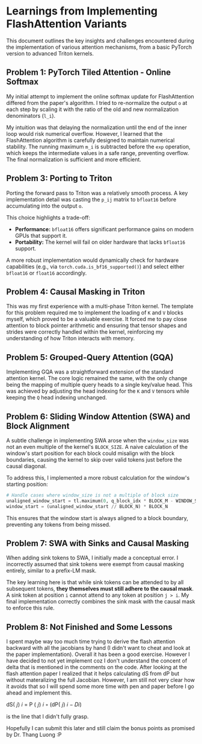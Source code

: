 # Learnings from Implementing FlashAttention Variants

This document outlines the key insights and challenges encountered during the implementation of various attention mechanisms, from a basic PyTorch version to advanced Triton kernels.

## Problem 1: PyTorch Tiled Attention - Online Softmax

My initial attempt to implement the online softmax update for FlashAttention differed from the paper's algorithm. I tried to re-normalize the output `o` at each step by scaling it with the ratio of the old and new normalization denominators (`l_i`).

My intuition was that delaying the normalization until the end of the inner loop would risk numerical overflow. However, I learned that the FlashAttention algorithm is carefully designed to maintain numerical stability. The running maximum `m_i` is subtracted before the `exp` operation, which keeps the intermediate values in a safe range, preventing overflow. The final normalization is sufficient and more efficient.

## Problem 3: Porting to Triton

Porting the forward pass to Triton was a relatively smooth process. A key implementation detail was casting the `p_ij` matrix to `bfloat16` before accumulating into the output `o`.

This choice highlights a trade-off:
*   **Performance:** `bfloat16` offers significant performance gains on modern GPUs that support it.
*   **Portability:** The kernel will fail on older hardware that lacks `bfloat16` support.

A more robust implementation would dynamically check for hardware capabilities (e.g., via `torch.cuda.is_bf16_supported()`) and select either `bfloat16` or `float16` accordingly.

## Problem 4: Causal Masking in Triton

This was my first experience with a multi-phase Triton kernel. The template for this problem required me to implement the loading of `K` and `V` blocks myself, which proved to be a valuable exercise. It forced me to pay close attention to block pointer arithmetic and ensuring that tensor shapes and strides were correctly handled within the kernel, reinforcing my understanding of how Triton interacts with memory.

## Problem 5: Grouped-Query Attention (GQA)

Implementing GQA was a straightforward extension of the standard attention kernel. The core logic remained the same, with the only change being the mapping of multiple query heads to a single key/value head. This was achieved by adjusting the head indexing for the `K` and `V` tensors while keeping the `Q` head indexing unchanged.

## Problem 6: Sliding Window Attention (SWA) and Block Alignment

A subtle challenge in implementing SWA arose when the `window_size` was not an even multiple of the kernel's `BLOCK_SIZE`. A naive calculation of the window's start position for each block could misalign with the block boundaries, causing the kernel to skip over valid tokens just before the causal diagonal.

To address this, I implemented a more robust calculation for the window's starting position:

```python
# Handle cases where window_size is not a multiple of block size
unaligned_window_start = tl.maximum(0, q_block_idx * BLOCK_M - WINDOW_SIZE)
window_start = (unaligned_window_start // BLOCK_N) * BLOCK_N
```
This ensures that the window start is always aligned to a block boundary, preventing any tokens from being missed.

## Problem 7: SWA with Sinks and Causal Masking

When adding sink tokens to SWA, I initially made a conceptual error. I incorrectly assumed that sink tokens were exempt from causal masking entirely, similar to a prefix-LM mask.

The key learning here is that while sink tokens can be attended to by all subsequent tokens, **they themselves must still adhere to the causal mask**. A sink token at position `i` cannot attend to any token at position `j > i`. My final implementation correctly combines the sink mask with the causal mask to enforce this rule.


## Problem 8: Not Finished and Some Lessons

I spent maybe way too much time trying to derive the flash attention backward with all the jacobians by hand (I didn't want to cheat and look at the paper implementation). Overall it has been a good exercise. However I have decided to not yet implement coz I don't understand the concent of delta that is mentioned in the comments on the code. After looking at the flash attention paper I realized that it helps calculating dS from dP but without materalizing the full Jacobian. However, I am still not very clear how it avoids that so I will spend some more time with pen and paper before I go ahead and implement this.

dS( 𝑗) 𝑖 = P ( 𝑗) 𝑖 ◦ (dP( 𝑗) 𝑖 − 𝐷𝑖)

is the line that I didn't fully grasp.

Hopefully I can submit this later and still claim the bonus points as promised by Dr. Thang Luong :P
